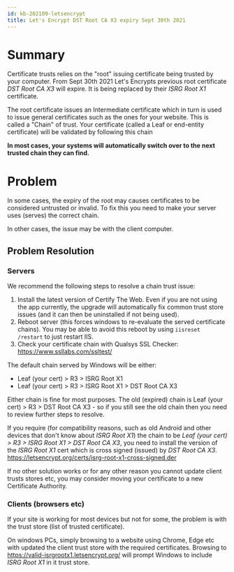 ```yaml
---
id: kb-202109-letsencrypt
title: Let's Encrypt DST Root CA X3 expiry Sept 30th 2021 
---
```


# Summary

Certificate trusts relies on the "root" issuing certificate being trusted by your computer. From Sept 30th 2021 Let's Encrypts previous root certificate *DST Root CA X3* will expire. It is being replaced by their *ISRG Root X1* certificate.

The root certificate issues an Intermediate certificate which in turn is used to issue general certificates such as the ones for your website. This is called a "Chain" of trust. Your certificate (called a Leaf or end-entity certificate) will be validated by following this chain 

**In most cases, your systems will automatically switch over to the next trusted chain they can find.**

# Problem
In some cases, the expiry of the root may causes certificates to be considered untrusted or invalid. To fix this you need to make your server uses (serves) the correct chain.

In other cases, the issue may be with the client computer.

## Problem Resolution

### Servers

We recommend the following steps to resolve a chain trust issue:

1. Install the latest version of Certify The Web. Even if you are not using the app currently, the upgrade will automatically fix common trust store issues (and it can then be uninstalled if not being used).
2. Reboot server (this forces windows to re-evaluate the served certificate chains). You may be able to avoid this reboot by using `iisreset /restart` to just restart IIS.
3. Check your certificate chain with Qualsys SSL Checker: https://www.ssllabs.com/ssltest/

The default chain served by Windows will be either:
- Leaf (your cert) > R3 > ISRG Root X1
- Leaf (your cert) > R3 > ISRG Root X1 > DST Root CA X3

Either chain is fine for most purposes. The old (expired) chain is Leaf (your cert) > R3 > DST Root CA X3 - so if you still see the old chain then you need to review further steps to resolve.

If you require (for compatibility reasons, such as old Android and other devices that don't know about *ISRG Root X1*) the chain to be *Leaf (your cert) > R3 > ISRG Root X1 > DST Root CA X3*, you need to install the version of the *ISRG Root X1* cert which is cross signed (issued) by *DST Root CA X3*. https://letsencrypt.org/certs/isrg-root-x1-cross-signed.der

If no other solution works or for any other reason you cannot update client trusts stores etc, you may consider moving your certificate to a new Certificate Authority.

### Clients (browsers etc)
If your site is working for most devices but not for some, the problem is with the trust store (list of trusted certificate).

On windows PCs, simply browsing to a website using Chrome, Edge etc with updated the client trust store with the required certificates. Browsing to https://valid-isrgrootx1.letsencrypt.org/ will prompt Windows to include *ISRG Root X1* in it trust store.